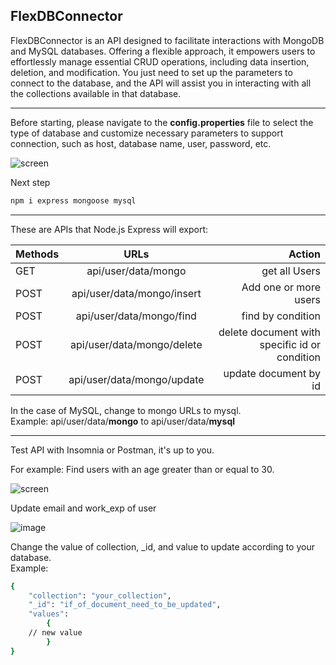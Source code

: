 ## FlexDBConnector

FlexDBConnector is an API designed to facilitate interactions with MongoDB and MySQL databases. Offering a flexible approach, it empowers users to effortlessly manage essential CRUD operations, including data insertion, deletion, and modification. You just need to set up the parameters to connect to the database, and the API will assist you in interacting with all the collections available in that database.

<hr>

Before starting, please navigate to the <b>config.properties</b> file to select the type of database and customize necessary parameters to support connection, such as host, database name, user, password, etc.

![screen](https://github.com/ttruongg/FlexDBConnector/assets/106587727/982ad278-04e3-4469-bd25-9b68a5ad1d66)

Next step

```bash
npm i express mongoose mysql

```

<hr>
These are APIs that Node.js Express will export:

| Methods |  URLs  | Action |
|:-----|:--------:|------:|
| GET   | api/user/data/mongo | get all Users |
| POST   | api/user/data/mongo/insert | Add one or more users |
| POST   | api/user/data/mongo/find | find by condition |
| POST   | api/user/data/mongo/delete | delete document with specific id or condition|
| POST   | api/user/data/mongo/update | update document by id |


In the case of MySQL, change to mongo URLs to mysql.
<br>
Example: api/user/data/<b>mongo</b> to api/user/data/<b>mysql</b>

<hr>

Test API with Insomnia or Postman, it's up to you.

For example: Find users with an age greater than or equal to 30.

![screen](https://github.com/ttruongg/FlexDBConnector/assets/106587727/13b266f1-9f66-4765-a22f-e10c99523a89)


Update email and work_exp of user 

![image](https://github.com/ttruongg/FlexDBConnector/assets/106587727/d35002c7-c93a-4aa7-b180-03f3edafeebe)

Change the value of collection, _id, and value to update according to your database. <br>
Example: <br>

```bash
{
    "collection": "your_collection",   
    "_id": "if_of_document_need_to_be_updated",
    "values": 
        {
	// new value 
        }
}
```




